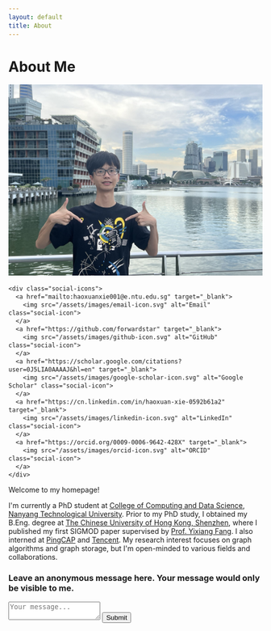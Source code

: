 ```yaml
---
layout: default
title: About
---
```


# About Me

<div class="about-container">
  <div class="left-side">
    <img src="/assets/images/profile_photo.jpg" alt="Haoxuan Xie" class="profile-photo">
    
    <div class="social-icons">
      <a href="mailto:haoxuanxie001@e.ntu.edu.sg" target="_blank">
        <img src="/assets/images/email-icon.svg" alt="Email" class="social-icon">
      </a>
      <a href="https://github.com/forwardstar" target="_blank">
        <img src="/assets/images/github-icon.svg" alt="GitHub" class="social-icon">
      </a>
      <a href="https://scholar.google.com/citations?user=0J5LIA0AAAAJ&hl=en" target="_blank">
        <img src="/assets/images/google-scholar-icon.svg" alt="Google Scholar" class="social-icon">
      </a>
      <a href="https://cn.linkedin.com/in/haoxuan-xie-0592b61a2" target="_blank">
        <img src="/assets/images/linkedin-icon.svg" alt="LinkedIn" class="social-icon">
      </a>
      <a href="https://orcid.org/0009-0006-9642-428X" target="_blank">
        <img src="/assets/images/orcid-icon.svg" alt="ORCID" class="social-icon">
      </a>
    </div>
  </div>
  <div class="right-side">
    <p>Welcome to my homepage!</p>
    <p>I'm currently a PhD student at <a href="https://www.ntu.edu.sg/computing">College of Computing and Data Science</a>, <a href="https://www.ntu.edu.sg/">Nanyang Technological University</a>. Prior to my PhD study, I obtained my B.Eng. degree at <a href="https://www.cuhk.edu.cn">The Chinese University of Hong Kong, Shenzhen</a>, where I published my first SIGMOD paper supervised by <a href="https://fangyixiang.github.io/">Prof. Yixiang Fang</a>. I also interned at <a href="https://www.pingcap.com/">PingCAP</a> and <a href="https://www.tencent.com/">Tencent</a>. My research interest focuses on graph algorithms and graph storage, but I'm open-minded to various fields and collaborations.</p>
  </div>
</div>

<div class="message-box">
  <h3>Leave an anonymous message here. Your message would only be visible to me.</h3>
  <form action="https://formspree.io/f/mpwadnky" method="POST">
    <textarea name="message" placeholder="Your message..."></textarea>
    <button type="submit">Submit</button>
  </form>
</div>
